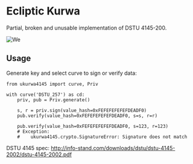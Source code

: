 Ecliptic Kurwa
==============

Partial, broken and unusable implementation of DSTU 4145-200.

![We](https://raw.githubusercontent.com/muromec/ukurwa4145/master/kdpv.jpg)

Usage
-----

Generate key and select curve to sign or verify data:

```
from ukurwa4145 import curve, Priv

with curve('DSTU_257') as cd:
    priv, pub = Priv.generate()

    s, r = priv.sign(value_hash=0xFEFEFEFEFEFDEADF0)
    pub.verify(value_hash=0xFEFEFEFEFEFDEADF0, s=s, r=r)

    pub.verify(value_hash=0xFEFEFEFEFEFDEADF0, s=123, r=123)
    # Exception:
    #    ukurwa4145.crypto.SignatureError: Signature does not match
```

DSTU 4145 spec: http://info-stand.com/downloads/dstu/dstu-4145-2002/dstu-4145-2002.pdf
